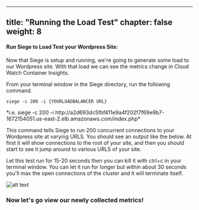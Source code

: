 
---
title: "Running the Load Test"
chapter: false
weight: 8
---


#### Run Siege to Load Test your Wordpress Site:

Now that Siege is setup and running, we're going to generate some load to our Wordpress site.  With that load we can see the metrics change in Cloud Watch Container Insights.

From your terminal window in the Siege directory, run the following command.

```
siege -c 200 -i {YOURLOADBALANCER URL}
```

<div data-proofer-ignore>
*i.e. siege -c 200 -i http://a2d693dc5fbf411e9a4f202f7f69e9b7-1672154051.us-east-2.elb.amazonaws.com/index.php*
</div>

This command tells Siege to run 200 concurrent connections to your Wordpress site at varying URLS. You should see an output like the below. At first it will show connections to the root of your site, and then you should start to see it jump around to various URLS of your site. 

Let this test run for 15-20 seconds then you can kill it with ctrl+c in your terminal window. You can let it run for longer but within about 30 seconds you'll max the open connections of the cluster and it will terminate itself. 

![alt text](/images/ekscwci/siegerun.png "Run Siege")


### Now let's go view our newly collected metrics! 

